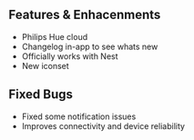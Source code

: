 ## Features & Enhacenments

* Philips Hue cloud
* Changelog in-app to see whats new
* Officially works with Nest
* New iconset

## Fixed Bugs

* Fixed some notification issues
* Improves connectivity and device reliability
